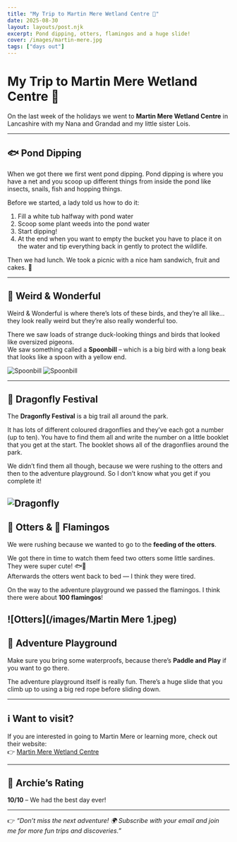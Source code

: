 ```yaml
---
title: "My Trip to Martin Mere Wetland Centre 🦦"
date: 2025-08-30
layout: layouts/post.njk
excerpt: Pond dipping, otters, flamingos and a huge slide!
cover: /images/martin-mere.jpg
tags: ["days out"]
---
```


# My Trip to Martin Mere Wetland Centre 🦦

On the last week of the holidays we went to **Martin Mere Wetland Centre** in Lancashire with my Nana and Grandad and my little sister Lois.

---

## 🐟 Pond Dipping
When we got there we first went pond dipping. Pond dipping is where you have a net and you scoop up different things from inside the pond like insects, snails, fish and hopping things.  

Before we started, a lady told us how to do it:
1. Fill a white tub halfway with pond water  
2. Scoop some plant weeds into the pond water  
3. Start dipping!  
4. At the end when you want to empty the bucket you have to place it on the water and tip everything back in gently to protect the wildlife.  

Then we had lunch. We took a picnic with a nice ham sandwich, fruit and cakes. 🍰

---

## 🦤 Weird & Wonderful
Weird & Wonderful is where there’s lots of these birds, and they’re all like… they look really weird but they’re also really wonderful too.  

There we saw loads of strange duck-looking things and birds that looked like oversized pigeons.  
We saw something called a **Spoonbill** – which is a big bird with a long beak that looks like a spoon with a yellow end.

![Spoonbill](/images/Martin-Mere-3) ![Spoonbill](/images/martin-mere-4.png)

---

## 🐲 Dragonfly Festival
The **Dragonfly Festival** is a big trail all around the park.  

It has lots of different coloured dragonflies and they’ve each got a number (up to ten). You have to find them all and write the number on a little booklet that you get at the start. The booklet shows all of the dragonflies around the park.  

We didn’t find them all though, because we were rushing to the otters and then to the adventure playground. So I don’t know what you get if you complete it!

![Dragonfly](/images/martin-mere-2.png)
---

## 🦦 Otters & 🦩 Flamingos
We were rushing because we wanted to go to the **feeding of the otters**.  

We got there in time to watch them feed two otters some little sardines. They were super cute! 🐟🦦  
Afterwards the otters went back to bed — I think they were tired.  

On the way to the adventure playground we passed the flamingos. I think there were about **100 flamingos**! 

![Otters](/images/Martin Mere 1.jpeg)
---

## 🛝 Adventure Playground
Make sure you bring some waterproofs, because there’s **Paddle and Play** if you want to go there.  

The adventure playground itself is really fun. There’s a huge slide that you climb up to using a big red rope before sliding down.  

---

## ℹ️ Want to visit?
If you are interested in going to Martin Mere or learning more, check out their website:  
👉 [Martin Mere Wetland Centre](https://www.wwt.org.uk/wetland-centres/martin-mere)

---

## 🏅 Archie’s Rating
**10/10** – We had the best day ever!

---

👉 *“Don’t miss the next adventure! 🌍 Subscribe with your email and join me for more fun trips and discoveries.”*
